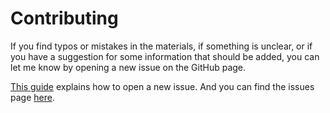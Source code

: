 # Contributing

If you find typos or mistakes in the materials, if something is unclear, or if you have a suggestion for some information that should be added, you can let me know by opening a new issue on the GitHub page.

[This guide](https://help.github.com/en/github/managing-your-work-on-github/creating-an-issue) explains how to open a new issue. And you can find the issues page [here](https://github.com/luketudge/introduction-to-programming/issues).
